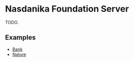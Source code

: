 # Nasdanika Foundation Server


TODO.

## Examples 

* [Bank](../../bank/index.html)
* [Nature](../../nature/index.html)